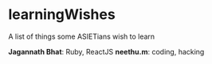 # learningWishes
A list of things some ASIETians wish to learn

**Jagannath Bhat**: Ruby, ReactJS
**neethu.m**: coding, hacking
